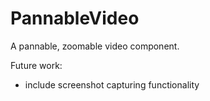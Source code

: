 # PannableVideo

A pannable, zoomable video component. 

Future work:
* include screenshot capturing functionality